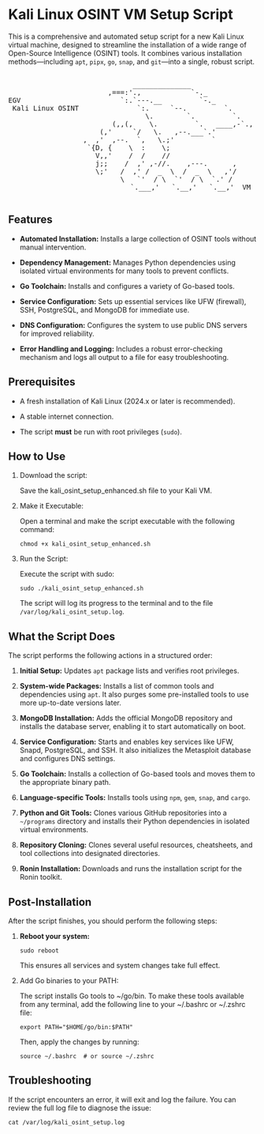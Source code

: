 # Kali Linux OSINT VM Setup Script

This is a comprehensive and automated setup script for a new Kali Linux virtual machine, designed to streamline the installation of a wide range of Open-Source Intelligence (OSINT) tools. It combines various installation methods—including `apt`, `pipx`, `go`, `snap`, and `git`—into a single, robust script.

<div align="center"> <pre> 
                              ______________                               
                        ,===:'.,            `-._                           
EGV                        `:.`---.__         `-._                       
 Kali Linux OSINT              `:.     `--.         `.                     
                                 \.        `.         `.                   
                         (,,(,    \.         `.   ____,-`.,                
                      (,'     `/   \.   ,--.___`.'                         
                  ,  ,'  ,--.  `,   \.;'         `                         
                   `{D, {    \  :    \;                                    
                     V,,'    /  /    //                                    
                     j;;    /  ,' ,-//.    ,---.      ,                    
                     \;'   /  ,' /  _  \  /  _  \   ,'/                    
                           \   `'  / \  `'  / \  `.' /                     
                            `.___,'   `.__,'   `.__,'  VM

</pre>

</div>

## Features

-   **Automated Installation:** Installs a large collection of OSINT tools without manual intervention.
    
-   **Dependency Management:** Manages Python dependencies using isolated virtual environments for many tools to prevent conflicts.
    
-   **Go Toolchain:** Installs and configures a variety of Go-based tools.
    
-   **Service Configuration:** Sets up essential services like UFW (firewall), SSH, PostgreSQL, and MongoDB for immediate use.
    
-   **DNS Configuration:** Configures the system to use public DNS servers for improved reliability.
    
-   **Error Handling and Logging:** Includes a robust error-checking mechanism and logs all output to a file for easy troubleshooting.
    

## Prerequisites

-   A fresh installation of Kali Linux (2024.x or later is recommended).
    
-   A stable internet connection.
    
-   The script **must** be run with root privileges (`sudo`).
    

## How to Use

1.  Download the script:
    
    Save the kali_osint_setup_enhanced.sh file to your Kali VM.
    
2.  Make it Executable:
    
    Open a terminal and make the script executable with the following command:
    
    ```
    chmod +x kali_osint_setup_enhanced.sh
    
    ```
    
3.  Run the Script:
    
    Execute the script with sudo:
    
    ```
    sudo ./kali_osint_setup_enhanced.sh
    
    ```
    
    The script will log its progress to the terminal and to the file `/var/log/kali_osint_setup.log`.
    

## What the Script Does

The script performs the following actions in a structured order:

1.  **Initial Setup:** Updates `apt` package lists and verifies root privileges.
    
2.  **System-wide Packages:** Installs a list of common tools and dependencies using `apt`. It also purges some pre-installed tools to use more up-to-date versions later.
    
3.  **MongoDB Installation:** Adds the official MongoDB repository and installs the database server, enabling it to start automatically on boot.
    
4.  **Service Configuration:** Starts and enables key services like UFW, Snapd, PostgreSQL, and SSH. It also initializes the Metasploit database and configures DNS settings.
    
5.  **Go Toolchain:** Installs a collection of Go-based tools and moves them to the appropriate binary path.
    
6.  **Language-specific Tools:** Installs tools using `npm`, `gem`, `snap`, and `cargo`.
    
7.  **Python and Git Tools:** Clones various GitHub repositories into a `~/programs` directory and installs their Python dependencies in isolated virtual environments.
    
8.  **Repository Cloning:** Clones several useful resources, cheatsheets, and tool collections into designated directories.
    
9.  **Ronin Installation:** Downloads and runs the installation script for the Ronin toolkit.
    

## Post-Installation

After the script finishes, you should perform the following steps:

1.  **Reboot your system:**
    
    ```
    sudo reboot
    
    ```
    
    This ensures all services and system changes take full effect.
    
2.  Add Go binaries to your PATH:
    
    The script installs Go tools to ~/go/bin. To make these tools available from any terminal, add the following line to your ~/.bashrc or ~/.zshrc file:
    
    ```
    export PATH="$HOME/go/bin:$PATH"
    
    ```
    
    Then, apply the changes by running:
    
    ```
    source ~/.bashrc  # or source ~/.zshrc
    
    ```
    

## Troubleshooting

If the script encounters an error, it will exit and log the failure. You can review the full log file to diagnose the issue:

```
cat /var/log/kali_osint_setup.log

```
